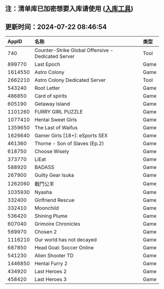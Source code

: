 ## 注：清单库已加密想要入库请使用 ([入库工具](https://github.com/BlankTMing/ManifestAutoUpdate/releases))

## 更新时间：2024-07-22 08:46:54
| AppID | 名称 | 类型  |
| :-------------------- | :----------------------------- | :----------- |
| 740 | Counter-Strike Global Offensive - Dedicated Server| Tool |
| 899770 | Last Epoch| Game |
| 1614550 | Astro Colony| Game |
| 2662210 | Astro Colony Dedicated Server| Tool |
| 543240 | Root Letter| Game |
| 486850 | Card of spirits| Game |
| 605190 | Getaway Island| Game |
| 1101260 | FURRY GIRL PUZZLE| Game |
| 1077410 | Hentai Sweet Girls| Game |
| 1359650 | The Last of Waifus| Game |
| 1626640 | Gamer Girls [18+]: eSports SEX| Game |
| 461360 | Thorne - Son of Slaves (Ep.2)| Game |
| 618750 | Choose Wisely| Game |
| 373770 | LiEat| Game |
| 588920 | BADASS| Game |
| 267900 | Guilty Gear Isuka| Game |
| 1262060 | 戰鬥公羊| Game |
| 1035930 | Nyasha| Game |
| 332400 | Girlfriend Rescue| Game |
| 332410 | Moonchild| Game |
| 536420 | Shining Plume| Game |
| 607040 | Grimoire Chronicles| Game |
| 569970 | Chosen 2| Game |
| 1116210 | Our world has not decayed| Game |
| 687850 | Head Goal: Soccer Online| Game |
| 541230 | Alien Shooter TD| Game |
| 1446850 | Hentai Furry 2| Game |
| 434920 | Last Heroes 2| Game |
| 458420 | Last Heroes 3| Game |
